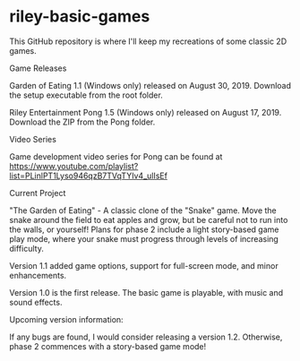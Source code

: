 # riley-basic-games

This GitHub repository is where I'll keep my recreations of some classic 2D games.

Game Releases

Garden of Eating 1.1 (Windows only) released on August 30, 2019.  Download the setup executable from the root folder.

Riley Entertainment Pong 1.5 (Windows only) released on August 17, 2019.  Download the ZIP from the Pong folder.


Video Series

Game development video series for Pong can be found at https://www.youtube.com/playlist?list=PLinlPT1Lyso946qzB7TVqTYIv4_ulIsEf


Current Project

"The Garden of Eating" - A classic clone of the "Snake" game.  Move the snake around the field to eat apples and grow, but be careful not to run into the walls, or yourself!  Plans for phase 2 include a light story-based game play mode, where your snake must progress through levels of increasing difficulty.

Version 1.1 added game options, support for full-screen mode, and minor enhancements.

Version 1.0 is the first release.  The basic game is playable, with music and sound effects.

Upcoming version information:

If any bugs are found, I would consider releasing a version 1.2.  Otherwise, phase 2 commences with a story-based game mode!


